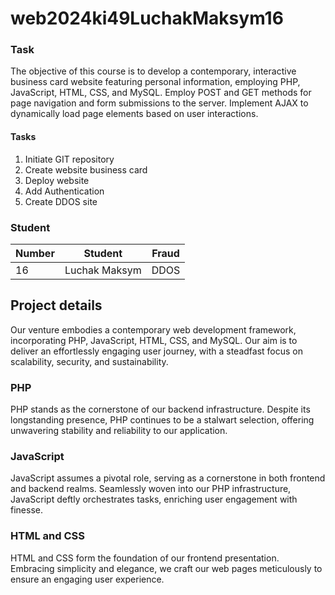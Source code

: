 # web2024ki49LuchakMaksym16

### Task
The objective of this course is to develop a contemporary, interactive business card website featuring personal information, employing PHP, JavaScript, HTML, CSS, and MySQL. Employ POST and GET methods for page navigation and form submissions to the server. Implement AJAX to dynamically load page elements based on user interactions.

#### Tasks
1) Initiate GIT repository
2) Create website business card
3) Deploy website 
4) Add Authentication
5) Create DDOS site

### Student
| Number | Student | Fraud |
| ------ | ------- | ----- |
| 16 | Luchak Maksym | DDOS |

## Project details
Our venture embodies a contemporary web development framework, incorporating PHP, JavaScript, HTML, CSS, and MySQL. Our aim is to deliver an effortlessly engaging user journey, with a steadfast focus on scalability, security, and sustainability.

### PHP
PHP stands as the cornerstone of our backend infrastructure. Despite its longstanding presence, PHP continues to be a stalwart selection, offering unwavering stability and reliability to our application.

### JavaScript
JavaScript assumes a pivotal role, serving as a cornerstone in both frontend and backend realms. Seamlessly woven into our PHP infrastructure, JavaScript deftly orchestrates tasks, enriching user engagement with finesse.

### HTML and CSS
HTML and CSS form the foundation of our frontend presentation. Embracing simplicity and elegance, we craft our web pages meticulously to ensure an engaging user experience.
